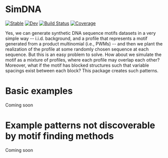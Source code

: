 # SimDNA

[![Stable](https://img.shields.io/badge/docs-stable-blue.svg)](https://kchu25.github.io/SimDNA.jl/stable/)
[![Dev](https://img.shields.io/badge/docs-dev-blue.svg)](https://kchu25.github.io/SimDNA.jl/dev/)
[![Build Status](https://github.com/kchu25/SimDNA.jl/actions/workflows/CI.yml/badge.svg?branch=main)](https://github.com/kchu25/SimDNA.jl/actions/workflows/CI.yml?query=branch%3Amain)
[![Coverage](https://codecov.io/gh/kchu25/SimDNA.jl/branch/main/graph/badge.svg)](https://codecov.io/gh/kchu25/SimDNA.jl)


Yes, we can generate synthetic DNA sequence motifs datasets in a very simple way -- i.i.d. background, and a profile that represents a motif generated from a product multinomial (i.e., PWMs) -- and then we plant the realization of the profile at some randomly chosen sequence at each sequence. But this is an easy problem to solve. How about we simulate the motif as a mixture of profiles, where each profile may overlap each other? Moreover, what if the motif has blocked structures such that variable spacings exist between each block? This package creates such patterns.


# Basic examples

Coming soon

# Example patterns not discoverable by motif finding methods

Coming soon